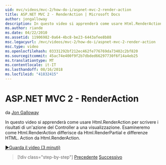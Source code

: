 ```yaml
---
uid: mvc/videos/mvc-2/how-do-i/aspnet-mvc-2-render-action
title: ASP.NET MVC 2 - RenderAction | Microsoft Docs
author: jongalloway
description: In questo video si apprenderà come usare Html.RenderAction per scrivere i risultati di un'azione del Controller a una visualizzazione. Si esamineranno differenze di fr Html.RenderAction...
ms.author: riande
ms.date: 04/22/2010
ms.assetid: 11906982-0a64-4bc8-be23-6443afee8b88
msc.legacyurl: /mvc/videos/mvc-2/how-do-i/aspnet-mvc-2-render-action
msc.type: video
ms.openlocfilehash: 03331292bf212ec462fe776769da73402c2bf820
ms.sourcegitcommit: 45ac74e400f9f2b7dbded66297730f6f14a4eb25
ms.translationtype: MT
ms.contentlocale: it-IT
ms.lasthandoff: 08/16/2018
ms.locfileid: "41832415"
---
```

<a name="aspnet-mvc-2---render-action"></a>ASP.NET MVC 2 - RenderAction
====================
da [Jon Galloway](https://github.com/jongalloway)

In questo video si apprenderà come usare Html.RenderAction per scrivere i risultati di un'azione del Controller a una visualizzazione. Esamineremo come Html.RenderAction differisce da Html.RenderPartial e differenze HTML. Action da Html.RenderAction.

[&#9654;Guarda il video (3 minuti)](https://channel9.msdn.com/Blogs/ASP-NET-Site-Videos/aspnet-mvc-2-render-action)

> [!div class="step-by-step"]
> [Precedente](aspnet-mvc-2-areas.md)
> [Successivo](5-minute-introduction-to-aspnet-mvc.md)
